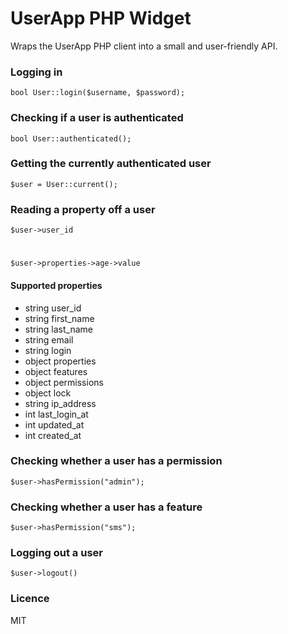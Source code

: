 # UserApp PHP Widget

Wraps the UserApp PHP client into a small and user-friendly API.

### Logging in

    bool User::login($username, $password);

### Checking if a user is authenticated

    bool User::authenticated();

### Getting the currently authenticated user

    $user = User::current();

### Reading a property off a user

    $user->user_id
#
    $user->properties->age->value

#### Supported properties

* string user_id
* string first_name
* string last_name
* string email
* string login
* object properties
* object features
* object permissions
* object lock
* string ip_address
* int last\_login_at
* int updated_at
* int created_at

### Checking whether a user has a permission

    $user->hasPermission("admin");

### Checking whether a user has a feature

    $user->hasPermission("sms");

### Logging out a user

    $user->logout()

### Licence

MIT